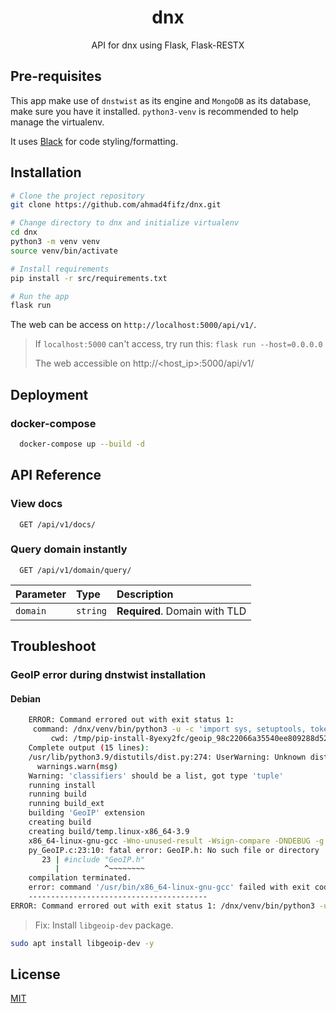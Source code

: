 <div align=center>

# dnx

API for dnx using Flask, Flask-RESTX

</div>

## Pre-requisites

This app make use of `dnstwist` as its engine and `MongoDB` as its database, make sure you have it installed. `python3-venv` is recommended to help manage the virtualenv.

It uses [Black](https://github.com/psf/black) for code styling/formatting.

## Installation

```bash
# Clone the project repository
git clone https://github.com/ahmad4fifz/dnx.git

# Change directory to dnx and initialize virtualenv
cd dnx
python3 -m venv venv
source venv/bin/activate

# Install requirements
pip install -r src/requirements.txt

# Run the app
flask run
```

The web can be access on `http://localhost:5000/api/v1/`.

> If `localhost:5000` can't access, try run this: `flask run --host=0.0.0.0`
>
> The web accessible on http://<host_ip>:5000/api/v1/

## Deployment

### docker-compose

```bash
  docker-compose up --build -d
```

## API Reference

### View docs

```http
  GET /api/v1/docs/
```

### Query domain instantly

```http
  GET /api/v1/domain/query/
```

| Parameter | Type     | Description                   |
| :-------- | :------- | :---------------------------- |
| `domain`  | `string` | **Required**. Domain with TLD |

## Troubleshoot

### GeoIP error during dnstwist installation

#### Debian

```bash
    ERROR: Command errored out with exit status 1:
     command: /dnx/venv/bin/python3 -u -c 'import sys, setuptools, tokenize; sys.argv[0] = '"'"'/tmp/pip-install-8yexy2fc/geoip_98c22066a35540ee809288d527a059e0/setup.py'"'"'; __file__='"'"'/tmp/pip-install-8yexy2fc/geoip_98c22066a35540ee809288d527a059e0/setup.py'"'"';f=getattr(tokenize, '"'"'open'"'"', open)(__file__);code=f.read().replace('"'"'\r\n'"'"', '"'"'\n'"'"');f.close();exec(compile(code, __file__, '"'"'exec'"'"'))' install --record /tmp/pip-record-r7vqlyng/install-record.txt --single-version-externally-managed --compile --install-headers /dnx/venv/include/site/python3.9/GeoIP
         cwd: /tmp/pip-install-8yexy2fc/geoip_98c22066a35540ee809288d527a059e0/
    Complete output (15 lines):
    /usr/lib/python3.9/distutils/dist.py:274: UserWarning: Unknown distribution option: 'bugtrack_url'
      warnings.warn(msg)
    Warning: 'classifiers' should be a list, got type 'tuple'
    running install
    running build
    running build_ext
    building 'GeoIP' extension
    creating build
    creating build/temp.linux-x86_64-3.9
    x86_64-linux-gnu-gcc -Wno-unused-result -Wsign-compare -DNDEBUG -g -fwrapv -O2 -Wall -g -fstack-protector-strong -Wformat -Werror=format-security -g -fwrapv -O2 -g -fstack-protector-strong -Wformat -Werror=format-security -Wdate-time -D_FORTIFY_SOURCE=2 -fPIC -I/dnx/venv/include -I/usr/include/python3.9 -c py_GeoIP.c -o build/temp.linux-x86_64-3.9/py_GeoIP.o
    py_GeoIP.c:23:10: fatal error: GeoIP.h: No such file or directory
       23 | #include "GeoIP.h"
          |          ^~~~~~~~~
    compilation terminated.
    error: command '/usr/bin/x86_64-linux-gnu-gcc' failed with exit code 1
    ----------------------------------------
ERROR: Command errored out with exit status 1: /dnx/venv/bin/python3 -u -c 'import sys, setuptools, tokenize; sys.argv[0] = '"'"'/tmp/pip-install-8yexy2fc/geoip_98c22066a35540ee809288d527a059e0/setup.py'"'"'; __file__='"'"'/tmp/pip-install-8yexy2fc/geoip_98c22066a35540ee809288d527a059e0/setup.py'"'"';f=getattr(tokenize, '"'"'open'"'"', open)(__file__);code=f.read().replace('"'"'\r\n'"'"', '"'"'\n'"'"');f.close();exec(compile(code, __file__, '"'"'exec'"'"'))' install --record /tmp/pip-record-r7vqlyng/install-record.txt --single-version-externally-managed --compile --install-headers /dnx/venv/include/site/python3.9/GeoIP Check the logs for full command output.

```

> Fix: Install `libgeoip-dev` package.

```bash
sudo apt install libgeoip-dev -y
```

## License

[MIT](LICENSE)
